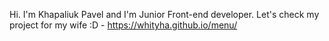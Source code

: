 Hi. I'm Khapaliuk Pavel and I'm Junior Front-end developer. Let's check my project for my wife :D - https://whityha.github.io/menu/
